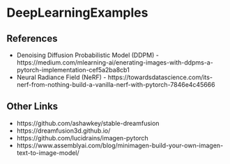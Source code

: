 # DeepLearningExamples #

## References ##

<ul>
    <li>Denoising Diffusion Probabilistic Model (DDPM) - https://medium.com/mlearning-ai/enerating-images-with-ddpms-a-pytorch-implementation-cef5a2ba8cb1</li>
    <li> Neural Radiance Field (NeRF) - https://towardsdatascience.com/its-nerf-from-nothing-build-a-vanilla-nerf-with-pytorch-7846e4c45666</li>
</ul>

## Other Links ##
<ul>
    <li>https://github.com/ashawkey/stable-dreamfusion</li>
    <li>https://dreamfusion3d.github.io/</li>
    <li>https://github.com/lucidrains/imagen-pytorch</li>
    <li>https://www.assemblyai.com/blog/minimagen-build-your-own-imagen-text-to-image-model/</li>
</ul>